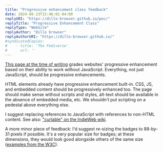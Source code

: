 ```yaml
---
title: "Progressive enhancement class feedback"
date: 2024-06-23T15:46:01-04:00
replyURI: "https://dillo-browser.github.io/pec/"
replyTitle: "Progressive Enhancement Class"
replyType: "WebSite"
replyAuthor: "Dillo browser"
replyAuthorURI: "https://dillo-browser.github.io/"
#syndicatedCopies:
#    - title: 'The Fediverse'
#      url: ''
---
```


[This page at the time of writing](https://web.archive.org/web/20240623192730/https://dillo-browser.github.io/pec/) grades websites' progressive enhancement based on their ability to work without JavaScript. Everything, not just JavaScript, should be progressive enhancements.

HTML elements already have progressive enhancement built-in. CSS, JS, and embedded content should be progressively enhanced too. The page should make sense without scripts and styles, alt-text should be available in the absence of embedded media, etc. We shouldn't put scripting on a pedestal above everything else.

I suggest replacing references to JavaScript with references to non-HTML content. See also: ["curlable" on the IndieWeb wiki](https://indieweb.org/curlable).

A more minor piece of feedback: I'd suggest re-sizing the badges to 88-by-31 pixels if possible. It's a very popular size for badges; at these dimensions, they would look good alongside others of the same size ([examples from the W3C](https://www.w3.org/QA/Tools/Icons)).

